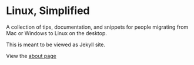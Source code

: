 Linux, Simplified
=================

A collection of tips, documentation, and snippets for people migrating from Mac or Windows to Linux on the desktop.

This is meant to be viewed as Jekyll site.

View the [about page](about.md)
